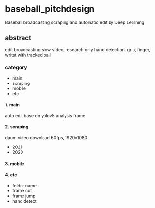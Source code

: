 # baseball_pitchdesign
Baseball broadcasting scraping and automatic edit by Deep Learning


## abstract
edit broadcasting slow video, research only hand detection.
grip, finger, writst with tracked ball  


### category

- main 
- scraping
- mobile
- etc


#### 1. main
auto edit base on yolov5
analysis frame


#### 2. scraping
daum video download 60fps, 1920x1080  
- 2021
- 2020


#### 3. mobile


#### 4. etc
- folder name 
- frame cut
- frame jump
- hand detect


